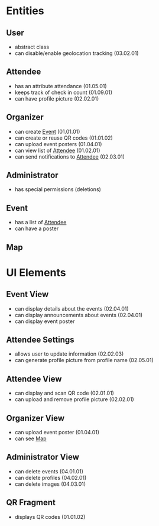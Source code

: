 # Entities

## User

- abstract class
- can disable/enable geolocation tracking (03.02.01)

## Attendee

- has an attribute attendance (01.05.01)
- keeps track of check in count (01.09.01)
- can have profile picture (02.02.01)

## Organizer

- can create [Event](#event) (01.01.01)
- can create or reuse QR codes (01.01.02)
- can upload event posters (01.04.01)
- can view list of [Attendee](#attendee) (01.02.01)
- can send notifications to [Attendee](#attendee) (02.03.01)

## Administrator

- has special permissions (deletions)

## Event

- has a list of [Attendee](#attendee)
- can have a poster

## Map

# UI Elements

## Event View

- can display details about the events (02.04.01)
- can display announcements about events (02.04.01)
- can display event poster

## Attendee Settings

- allows user to update information (02.02.03)
- can generate profile picture from profile name (02.05.01)

## Attendee View

- can display and scan QR code (02.01.01)
- can upload and remove profile picture (02.02.01)

## Organizer View

- can upload event poster (01.04.01)
- can see [Map](#map)

## Administrator View

- can delete events (04.01.01)
- can delete profiles (04.02.01)
- can delete images (04.03.01)

## QR Fragment

- displays QR codes (01.01.02)
